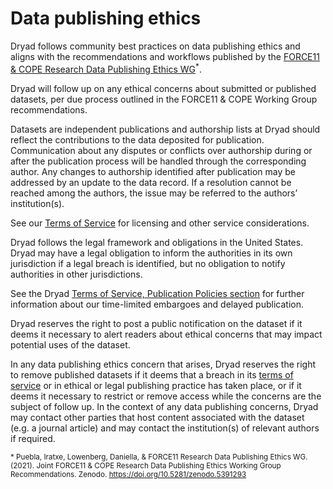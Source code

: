 <h1>Data publishing ethics</h1>

<p>
  Dryad follows community best practices on data publishing ethics and aligns
  with the recommendations and workflows published by the
  <a href="https://zenodo.org/record/5391293" target="_blank">FORCE11 & COPE Research Data Publishing Ethics WG</a><sup>*</sup>.
</p>

<p>
  Dryad will follow up on any ethical concerns about submitted or published
  datasets, per due process outlined in the FORCE11 & COPE Working Group recommendations.
</p>

<p>
  Datasets are independent publications and authorship lists at Dryad should
  reflect the contributions to the data deposited for publication. Communication about any disputes
  or conflicts over authorship during or after the publication process will be handled through the
  corresponding author. Any changes to authorship identified after publication may be addressed by
  an update to the data record. If a resolution cannot be reached among the authors, the issue may
  be referred to the authors’ institution(s).
</p>

<p>
  See our <a href="/terms">Terms of Service</a> for licensing and other service considerations.
</p>

<p>
  Dryad follows the legal framework and obligations in the United States. Dryad may have a legal 
  obligation to inform the authorities in its own jurisdiction if a legal breach is identified, but no obligation to 
  notify authorities in other jurisdictions.
</p>

<p>
  See the Dryad <a href="/terms#publication">Terms of Service, Publication Policies section</a> for further 
  information about our time-limited embargoes and delayed publication.
</p>

<p>
  Dryad reserves the right to post a public notification on the
  dataset if it deems it necessary to alert readers about ethical concerns that may impact potential
  uses of the dataset.
</p>

<p>
  In any data publishing ethics concern that arises, Dryad
  reserves the right to remove published datasets if it deems that a breach in its
  <a href="/terms">terms of service</a> or in ethical or legal publishing practice has taken place,
  or if it deems it necessary to restrict or remove access while the concerns are the subject of follow up.
  In the context of any data publishing concerns, Dryad may contact
  other parties that host content associated with the dataset (e.g. a journal article) and may contact
  the institution(s) of relevant authors if required.
</p>

<p style="font-size: smaller">* Puebla, Iratxe, Lowenberg, Daniella, & FORCE11 Research Data Publishing Ethics WG. (2021).
  Joint FORCE11 & COPE Research Data Publishing Ethics Working Group Recommendations.
  Zenodo. <a href="https://doi.org/10.5281/zenodo.5391293" target="_blank">https://doi.org/10.5281/zenodo.5391293</a></p>
